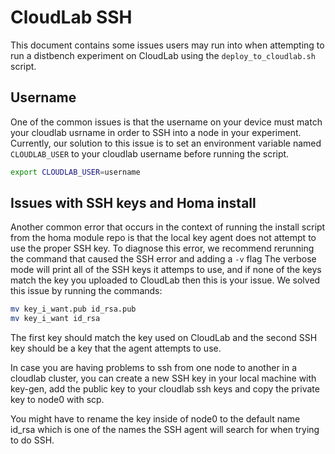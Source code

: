 # CloudLab SSH

This document contains some issues users may run into when attempting to run
 a distbench experiment on CloudLab using the `deploy_to_cloudlab.sh` script.

## Username

One of the common issues is that the username on your device must match your 
 cloudlab usrname in order to SSH into a node in your experiment. Currently,
 our solution to this issue is to set an environment variable named
 `CLOUDLAB_USER` to your cloudlab username before running the script.
 ``` bash
export CLOUDLAB_USER=username
 ```

## Issues with SSH keys and Homa install

Another common error that occurs in the context of running the install script from the homa module repo is that the local key agent does not attempt
 to use the proper SSH key. To diagnose this error, we recommend rerunning the
 command that caused the SSH error and adding a `-v` flag The 
 verbose mode will print all of the SSH keys it attemps to use, and if none
 of the keys match the key you uploaded to CloudLab then this is your issue.
 We solved this issue by running the commands:
 ``` bash
mv key_i_want.pub id_rsa.pub
mv key_i_want id_rsa
 ```
 The first key should match the key used on CloudLab and the second SSH key
 should be a key that the agent attempts to use.

In case you are having problems to ssh from one node to another in a cloudlab cluster, you can create a new SSH key in your local machine with key-gen, add the public key to your cloudlab ssh keys and copy the private key to node0 with scp. 

You might have to rename the key inside of node0 to the default name id_rsa which is one of the names the SSH agent will search for when trying to do SSH.

